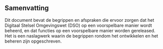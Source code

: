 ## Samenvatting

Dit document bevat de begrippen en afspraken die ervoor zorgen dat het Digitaal Stelsel Omgevingswet (DSO) op een voorspelbare manier wordt beheerd,
en dat functies op een voorspelbare manier worden gereleased. Het is een naslagwerk waarin de begrippen rondom het ontwikkelen en het beheren zijn opgeschreven.